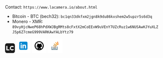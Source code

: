 <!-- assets -->
[1.1]: assets/icons/lacamera-io.png
[2.1]: assets/icons/linkedin-48.png
[3.1]: assets/icons/github-48.png
[4.1]: assets/icons/stackoverflow-48.png

<!-- links -->
[1]: https://www.lacamera.io/
[2]: https://www.linkedin.com/in/francesco-la-camera-395359205/
[3]: https://www.github.com/lacamera
[4]: https://stackoverflow.com/users/12709483/francesco-la-camera?tab=profile

Contact: `https://www.lacamera.io/about.html`

* Bitcoin - BTC (bech32): `bc1qn33dkfxm2jgn8k9du86kxshem2w5upzr5s6d3q`
* Monero - XMR: `89vyHjcNweP68hPdXWJBgRMts8cFxtX2mCoEEvW9uVEnY7UZcRuz1w6NUSAwHJYuXLZJ5p6Z7cmeG999VARKAwYALbYtz79`

[![lacamera-io][1.1]][1]
[![linkedin][2.1]][2]
[![github][3.1]][3]
[![stackoverflow][4.1]][4]
